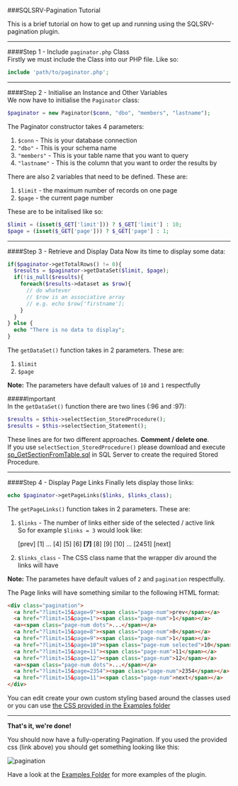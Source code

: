 ###SQLSRV-Pagination Tutorial  
  
This is a brief tutorial on how to get up and running using the SQLSRV-pagination plugin.  
***********

####Step 1 - Include `paginator.php` Class  
Firstly we must include the Class into our PHP file. Like so:
```php
include 'path/to/paginator.php';
```
***********

####Step 2 - Initialise an Instance and Other Variables  
We now have to initialise the `Paginator` class:
```php
$paginator = new Paginator($conn, "dbo", "members", "lastname");
```
The Paginator constructor takes 4 parameters:  

1. `$conn` - This is your database connection
2. `"dbo"` - This is your schema name
3. `"members"` - This is your table name that you want to query
4. `"lastname"` - This is the column that you want to order the results by

There are also 2 variables that need to be defined. These are: 

1. `$limit` - the maximum number of records on one page
2. `$page` - the current page number

These are to be initalised like so:

```php
$limit = (isset($_GET['limit'])) ? $_GET['limit'] : 10;
$page = (isset($_GET['page'])) ? $_GET['page'] : 1;
```
***********

####Step 3 - Retrieve and Display Data
Now its time to display some data:

```php
if($paginator->getTotalRows() != 0){
  $results = $paginator->getDataSet($limit, $page);
  if(!is_null($results){
    foreach($results->dataset as $row){
      // do whatever
      // $row is an associative array
      // e.g. echo $row['firstname'];
    }
  }
} else {
  echo "There is no data to display";
}
```

The `getDataSet()` function takes in 2 parameters. These are:  

1. `$limit`
2. `$page`

**Note:** The parameters have default values of `10` and `1` respectfully

#####Important  
In the `getDataSet()` function there are two lines (:96 and :97):

```php
$results = $this->selectSection_StoredProcedure();
$results = $this->selectSection_Statement();
```

These lines are for two different approaches. **Comment / delete one**.   
If you use `selectSection_StoredProcedure()` please download and execute [sp_GetSectionFromTable.sql](https://github.com/ImClarky/sqlsrv-pagination/blob/master/sp_GetSectionFromTable.sql) in SQL Server to create the required Stored Procedure.
***********
####Step 4 - Display Page Links
Finally lets display those links:
```php
echo $paginator->getPageLinks($links, $links_class);
```

The `getPageLinks()` function takes in 2 parameters. These are:

1. `$links` - The number of links either side of the selected / active link  
  So for example `$links = 3` would look like:  

    [prev] [1] ... [4] [5] [6] **[7]** [8] [9] [10] ... [2451] [next]  
      
2. `$links_class` - The CSS class name that the wrapper div around the links will have

**Note:** The parametes have default values of `2` and `pagination` respectfully.

The Page links will have something similar to the following HTML format:

```html
<div class="pagination">
  <a href="?limit=15&page=9"><span class="page-num">prev</span></a>
  <a href="?limit=15&page=1"><span class="page-num">1</span></a>
  <a><span class="page-num dots">...</span></a>
  <a href="?limit=15&page=8"><span class="page-num">8</span></a>
  <a href="?limit=15&page=9"><span class="page-num">1</span></a>
  <a href="?limit=15&page=10"><span class="page-num selected">10</span></a>
  <a href="?limit=15&page=11"><span class="page-num">11</span></a>
  <a href="?limit=15&page=12"><span class="page-num">12</span></a>
  <a><span class="page-num dots">...</span></a>
  <a href="?limit=15&page=2354"><span class="page-num">2354</span></a>
  <a href="?limit=15&page=11"><span class="page-num">next</span></a>
</div>
```

You can edit create your own custom styling based around the classes used or you can use [the CSS provided in the Examples folder](https://github.com/ImClarky/SQLSRV-Pagination/blob/master/Examples/pagination.css)

***********

**That's it, we're done!**

You should now have a fully-operating Pagination. If you used the provided css (link above) you should get something looking like this:

![pagination](http://imgur.com/6cD79xf.png)

Have a look at the [Examples Folder](https://github.com/ImClarky/SQLSRV-Pagination/tree/master/Examples) for more examples of the plugin.
